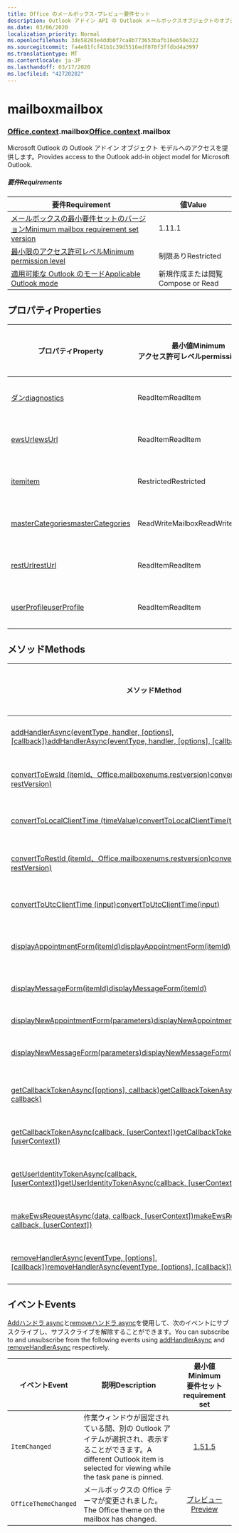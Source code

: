 ```yaml
---
title: Office のメールボックス-プレビュー要件セット
description: Outlook アドイン API の Outlook メールボックスオブジェクトのオブジェクトモデル (メールボックス API プレビューバージョン)。
ms.date: 03/06/2020
localization_priority: Normal
ms.openlocfilehash: 3de58203e4ddb0f7ca8b773653bafb16eb50e322
ms.sourcegitcommit: fa4e81fcf41b1c39d5516edf078f3ffdbd4a3997
ms.translationtype: MT
ms.contentlocale: ja-JP
ms.lasthandoff: 03/17/2020
ms.locfileid: "42720282"
---
```

# <a name="mailbox"></a><span data-ttu-id="8517b-103">mailbox</span><span class="sxs-lookup"><span data-stu-id="8517b-103">mailbox</span></span>

### <a name="officecontextmailbox"></a><span data-ttu-id="8517b-104">[Office](office.md)[.context](office.context.md).mailbox</span><span class="sxs-lookup"><span data-stu-id="8517b-104">[Office](office.md)[.context](office.context.md).mailbox</span></span>

<span data-ttu-id="8517b-105">Microsoft Outlook の Outlook アドイン オブジェクト モデルへのアクセスを提供します。</span><span class="sxs-lookup"><span data-stu-id="8517b-105">Provides access to the Outlook add-in object model for Microsoft Outlook.</span></span>

##### <a name="requirements"></a><span data-ttu-id="8517b-106">要件</span><span class="sxs-lookup"><span data-stu-id="8517b-106">Requirements</span></span>

|<span data-ttu-id="8517b-107">要件</span><span class="sxs-lookup"><span data-stu-id="8517b-107">Requirement</span></span>| <span data-ttu-id="8517b-108">値</span><span class="sxs-lookup"><span data-stu-id="8517b-108">Value</span></span>|
|---|---|
|[<span data-ttu-id="8517b-109">メールボックスの最小要件セットのバージョン</span><span class="sxs-lookup"><span data-stu-id="8517b-109">Minimum mailbox requirement set version</span></span>](../../requirement-sets/outlook-api-requirement-sets.md)| <span data-ttu-id="8517b-110">1.1</span><span class="sxs-lookup"><span data-stu-id="8517b-110">1.1</span></span>|
|[<span data-ttu-id="8517b-111">最小限のアクセス許可レベル</span><span class="sxs-lookup"><span data-stu-id="8517b-111">Minimum permission level</span></span>](../../../outlook/understanding-outlook-add-in-permissions.md)| <span data-ttu-id="8517b-112">制限あり</span><span class="sxs-lookup"><span data-stu-id="8517b-112">Restricted</span></span>|
|[<span data-ttu-id="8517b-113">適用可能な Outlook のモード</span><span class="sxs-lookup"><span data-stu-id="8517b-113">Applicable Outlook mode</span></span>](../../../outlook/outlook-add-ins-overview.md#extension-points)| <span data-ttu-id="8517b-114">新規作成または閲覧</span><span class="sxs-lookup"><span data-stu-id="8517b-114">Compose or Read</span></span>|

## <a name="properties"></a><span data-ttu-id="8517b-115">プロパティ</span><span class="sxs-lookup"><span data-stu-id="8517b-115">Properties</span></span>

| <span data-ttu-id="8517b-116">プロパティ</span><span class="sxs-lookup"><span data-stu-id="8517b-116">Property</span></span> | <span data-ttu-id="8517b-117">最小値</span><span class="sxs-lookup"><span data-stu-id="8517b-117">Minimum</span></span><br><span data-ttu-id="8517b-118">アクセス許可レベル</span><span class="sxs-lookup"><span data-stu-id="8517b-118">permission level</span></span> | <span data-ttu-id="8517b-119">モード</span><span class="sxs-lookup"><span data-stu-id="8517b-119">Modes</span></span> | <span data-ttu-id="8517b-120">戻り値の種類</span><span class="sxs-lookup"><span data-stu-id="8517b-120">Return type</span></span> | <span data-ttu-id="8517b-121">最小値</span><span class="sxs-lookup"><span data-stu-id="8517b-121">Minimum</span></span><br><span data-ttu-id="8517b-122">要件セット</span><span class="sxs-lookup"><span data-stu-id="8517b-122">requirement set</span></span> |
|---|---|---|---|:---:|
| [<span data-ttu-id="8517b-123">ダン</span><span class="sxs-lookup"><span data-stu-id="8517b-123">diagnostics</span></span>](/javascript/api/outlook/office.mailbox?view=outlook-js-preview#diagnostics) | <span data-ttu-id="8517b-124">ReadItem</span><span class="sxs-lookup"><span data-stu-id="8517b-124">ReadItem</span></span> | <span data-ttu-id="8517b-125">作成</span><span class="sxs-lookup"><span data-stu-id="8517b-125">Compose</span></span><br><span data-ttu-id="8517b-126">読み取り</span><span class="sxs-lookup"><span data-stu-id="8517b-126">Read</span></span> | [<span data-ttu-id="8517b-127">Diagnostics</span><span class="sxs-lookup"><span data-stu-id="8517b-127">Diagnostics</span></span>](/javascript/api/outlook/office.diagnostics?view=outlook-js-preview) | [<span data-ttu-id="8517b-128">1.1</span><span class="sxs-lookup"><span data-stu-id="8517b-128">1.1</span></span>](../requirement-set-1.1/outlook-requirement-set-1.1.md) |
| [<span data-ttu-id="8517b-129">ewsUrl</span><span class="sxs-lookup"><span data-stu-id="8517b-129">ewsUrl</span></span>](/javascript/api/outlook/office.mailbox?view=outlook-js-preview#ewsurl) | <span data-ttu-id="8517b-130">ReadItem</span><span class="sxs-lookup"><span data-stu-id="8517b-130">ReadItem</span></span> | <span data-ttu-id="8517b-131">作成</span><span class="sxs-lookup"><span data-stu-id="8517b-131">Compose</span></span><br><span data-ttu-id="8517b-132">読み取り</span><span class="sxs-lookup"><span data-stu-id="8517b-132">Read</span></span> | <span data-ttu-id="8517b-133">文字列</span><span class="sxs-lookup"><span data-stu-id="8517b-133">String</span></span> | [<span data-ttu-id="8517b-134">1.1</span><span class="sxs-lookup"><span data-stu-id="8517b-134">1.1</span></span>](../requirement-set-1.1/outlook-requirement-set-1.1.md) |
| [<span data-ttu-id="8517b-135">item</span><span class="sxs-lookup"><span data-stu-id="8517b-135">item</span></span>](office.context.mailbox.item.md) | <span data-ttu-id="8517b-136">Restricted</span><span class="sxs-lookup"><span data-stu-id="8517b-136">Restricted</span></span> | <span data-ttu-id="8517b-137">作成</span><span class="sxs-lookup"><span data-stu-id="8517b-137">Compose</span></span><br><span data-ttu-id="8517b-138">読み取り</span><span class="sxs-lookup"><span data-stu-id="8517b-138">Read</span></span> | [<span data-ttu-id="8517b-139">項目</span><span class="sxs-lookup"><span data-stu-id="8517b-139">Item</span></span>](/javascript/api/outlook/office.item?view=outlook-js-preview) | [<span data-ttu-id="8517b-140">1.1</span><span class="sxs-lookup"><span data-stu-id="8517b-140">1.1</span></span>](../requirement-set-1.1/outlook-requirement-set-1.1.md) |
| [<span data-ttu-id="8517b-141">masterCategories</span><span class="sxs-lookup"><span data-stu-id="8517b-141">masterCategories</span></span>](/javascript/api/outlook/office.mailbox?view=outlook-js-preview#mastercategories) | <span data-ttu-id="8517b-142">ReadWriteMailbox</span><span class="sxs-lookup"><span data-stu-id="8517b-142">ReadWriteMailbox</span></span> | <span data-ttu-id="8517b-143">作成</span><span class="sxs-lookup"><span data-stu-id="8517b-143">Compose</span></span><br><span data-ttu-id="8517b-144">読み取り</span><span class="sxs-lookup"><span data-stu-id="8517b-144">Read</span></span> | [<span data-ttu-id="8517b-145">MasterCategories</span><span class="sxs-lookup"><span data-stu-id="8517b-145">MasterCategories</span></span>](/javascript/api/outlook/office.mastercategories?view=outlook-js-preview) | [<span data-ttu-id="8517b-146">1.8</span><span class="sxs-lookup"><span data-stu-id="8517b-146">1.8</span></span>](../requirement-set-1.8/outlook-requirement-set-1.8.md) |
| [<span data-ttu-id="8517b-147">restUrl</span><span class="sxs-lookup"><span data-stu-id="8517b-147">restUrl</span></span>](/javascript/api/outlook/office.mailbox?view=outlook-js-preview#resturl) | <span data-ttu-id="8517b-148">ReadItem</span><span class="sxs-lookup"><span data-stu-id="8517b-148">ReadItem</span></span> | <span data-ttu-id="8517b-149">作成</span><span class="sxs-lookup"><span data-stu-id="8517b-149">Compose</span></span><br><span data-ttu-id="8517b-150">読み取り</span><span class="sxs-lookup"><span data-stu-id="8517b-150">Read</span></span> | <span data-ttu-id="8517b-151">文字列</span><span class="sxs-lookup"><span data-stu-id="8517b-151">String</span></span> | [<span data-ttu-id="8517b-152">1.5</span><span class="sxs-lookup"><span data-stu-id="8517b-152">1.5</span></span>](../requirement-set-1.5/outlook-requirement-set-1.5.md) |
| [<span data-ttu-id="8517b-153">userProfile</span><span class="sxs-lookup"><span data-stu-id="8517b-153">userProfile</span></span>](/javascript/api/outlook/office.mailbox?view=outlook-js-preview#userprofile) | <span data-ttu-id="8517b-154">ReadItem</span><span class="sxs-lookup"><span data-stu-id="8517b-154">ReadItem</span></span> | <span data-ttu-id="8517b-155">作成</span><span class="sxs-lookup"><span data-stu-id="8517b-155">Compose</span></span><br><span data-ttu-id="8517b-156">読み取り</span><span class="sxs-lookup"><span data-stu-id="8517b-156">Read</span></span> | [<span data-ttu-id="8517b-157">プロファイル</span><span class="sxs-lookup"><span data-stu-id="8517b-157">UserProfile</span></span>](/javascript/api/outlook/office.userprofile?view=outlook-js-preview) | [<span data-ttu-id="8517b-158">1.1</span><span class="sxs-lookup"><span data-stu-id="8517b-158">1.1</span></span>](../requirement-set-1.1/outlook-requirement-set-1.1.md) |

## <a name="methods"></a><span data-ttu-id="8517b-159">メソッド</span><span class="sxs-lookup"><span data-stu-id="8517b-159">Methods</span></span>

| <span data-ttu-id="8517b-160">メソッド</span><span class="sxs-lookup"><span data-stu-id="8517b-160">Method</span></span> | <span data-ttu-id="8517b-161">最小値</span><span class="sxs-lookup"><span data-stu-id="8517b-161">Minimum</span></span><br><span data-ttu-id="8517b-162">アクセス許可レベル</span><span class="sxs-lookup"><span data-stu-id="8517b-162">permission level</span></span> | <span data-ttu-id="8517b-163">モード</span><span class="sxs-lookup"><span data-stu-id="8517b-163">Modes</span></span> | <span data-ttu-id="8517b-164">最小値</span><span class="sxs-lookup"><span data-stu-id="8517b-164">Minimum</span></span><br><span data-ttu-id="8517b-165">要件セット</span><span class="sxs-lookup"><span data-stu-id="8517b-165">requirement set</span></span> |
|---|---|---|:---:|
| <span data-ttu-id="8517b-166">[addHandlerAsync(eventType, handler, [options], [callback])](/javascript/api/outlook/office.mailbox?view=outlook-js-preview#addhandlerasync-eventtype--handler--options--callback-)</span><span class="sxs-lookup"><span data-stu-id="8517b-166">[addHandlerAsync(eventType, handler, [options], [callback])](/javascript/api/outlook/office.mailbox?view=outlook-js-preview#addhandlerasync-eventtype--handler--options--callback-)</span></span> | <span data-ttu-id="8517b-167">ReadItem</span><span class="sxs-lookup"><span data-stu-id="8517b-167">ReadItem</span></span> | <span data-ttu-id="8517b-168">作成</span><span class="sxs-lookup"><span data-stu-id="8517b-168">Compose</span></span><br><span data-ttu-id="8517b-169">読み取り</span><span class="sxs-lookup"><span data-stu-id="8517b-169">Read</span></span> | [<span data-ttu-id="8517b-170">1.5</span><span class="sxs-lookup"><span data-stu-id="8517b-170">1.5</span></span>](../requirement-set-1.5/outlook-requirement-set-1.5.md) |
| [<span data-ttu-id="8517b-171">convertToEwsId (itemId、Office.mailboxenums.restversion)</span><span class="sxs-lookup"><span data-stu-id="8517b-171">convertToEwsId(itemId, restVersion)</span></span>](/javascript/api/outlook/office.mailbox?view=outlook-js-preview#converttoewsid-itemid--restversion-) | <span data-ttu-id="8517b-172">Restricted</span><span class="sxs-lookup"><span data-stu-id="8517b-172">Restricted</span></span> | <span data-ttu-id="8517b-173">作成</span><span class="sxs-lookup"><span data-stu-id="8517b-173">Compose</span></span><br><span data-ttu-id="8517b-174">読み取り</span><span class="sxs-lookup"><span data-stu-id="8517b-174">Read</span></span> | [<span data-ttu-id="8517b-175">1.3</span><span class="sxs-lookup"><span data-stu-id="8517b-175">1.3</span></span>](../requirement-set-1.3/outlook-requirement-set-1.3.md) |
| [<span data-ttu-id="8517b-176">convertToLocalClientTime (timeValue)</span><span class="sxs-lookup"><span data-stu-id="8517b-176">convertToLocalClientTime(timeValue)</span></span>](/javascript/api/outlook/office.mailbox?view=outlook-js-preview#converttolocalclienttime-timevalue-) | <span data-ttu-id="8517b-177">ReadItem</span><span class="sxs-lookup"><span data-stu-id="8517b-177">ReadItem</span></span> | <span data-ttu-id="8517b-178">作成</span><span class="sxs-lookup"><span data-stu-id="8517b-178">Compose</span></span><br><span data-ttu-id="8517b-179">読み取り</span><span class="sxs-lookup"><span data-stu-id="8517b-179">Read</span></span> | [<span data-ttu-id="8517b-180">1.1</span><span class="sxs-lookup"><span data-stu-id="8517b-180">1.1</span></span>](../requirement-set-1.1/outlook-requirement-set-1.1.md) |
| [<span data-ttu-id="8517b-181">convertToRestId (itemId、Office.mailboxenums.restversion)</span><span class="sxs-lookup"><span data-stu-id="8517b-181">convertToRestId(itemId, restVersion)</span></span>](/javascript/api/outlook/office.mailbox?view=outlook-js-preview#converttorestid-itemid--restversion-) | <span data-ttu-id="8517b-182">Restricted</span><span class="sxs-lookup"><span data-stu-id="8517b-182">Restricted</span></span> | <span data-ttu-id="8517b-183">作成</span><span class="sxs-lookup"><span data-stu-id="8517b-183">Compose</span></span><br><span data-ttu-id="8517b-184">読み取り</span><span class="sxs-lookup"><span data-stu-id="8517b-184">Read</span></span> | [<span data-ttu-id="8517b-185">1.3</span><span class="sxs-lookup"><span data-stu-id="8517b-185">1.3</span></span>](../requirement-set-1.3/outlook-requirement-set-1.3.md) |
| [<span data-ttu-id="8517b-186">convertToUtcClientTime (input)</span><span class="sxs-lookup"><span data-stu-id="8517b-186">convertToUtcClientTime(input)</span></span>](/javascript/api/outlook/office.mailbox?view=outlook-js-preview#converttoutcclienttime-input-) | <span data-ttu-id="8517b-187">ReadItem</span><span class="sxs-lookup"><span data-stu-id="8517b-187">ReadItem</span></span> | <span data-ttu-id="8517b-188">作成</span><span class="sxs-lookup"><span data-stu-id="8517b-188">Compose</span></span><br><span data-ttu-id="8517b-189">読み取り</span><span class="sxs-lookup"><span data-stu-id="8517b-189">Read</span></span> | [<span data-ttu-id="8517b-190">1.1</span><span class="sxs-lookup"><span data-stu-id="8517b-190">1.1</span></span>](../requirement-set-1.1/outlook-requirement-set-1.1.md) |
| [<span data-ttu-id="8517b-191">displayAppointmentForm(itemId)</span><span class="sxs-lookup"><span data-stu-id="8517b-191">displayAppointmentForm(itemId)</span></span>](/javascript/api/outlook/office.mailbox?view=outlook-js-preview#displayappointmentform-itemid-) | <span data-ttu-id="8517b-192">ReadItem</span><span class="sxs-lookup"><span data-stu-id="8517b-192">ReadItem</span></span> | <span data-ttu-id="8517b-193">作成</span><span class="sxs-lookup"><span data-stu-id="8517b-193">Compose</span></span><br><span data-ttu-id="8517b-194">読み取り</span><span class="sxs-lookup"><span data-stu-id="8517b-194">Read</span></span> | [<span data-ttu-id="8517b-195">1.1</span><span class="sxs-lookup"><span data-stu-id="8517b-195">1.1</span></span>](../requirement-set-1.1/outlook-requirement-set-1.1.md) |
| [<span data-ttu-id="8517b-196">displayMessageForm(itemId)</span><span class="sxs-lookup"><span data-stu-id="8517b-196">displayMessageForm(itemId)</span></span>](/javascript/api/outlook/office.mailbox?view=outlook-js-preview#displaymessageform-itemid-) | <span data-ttu-id="8517b-197">ReadItem</span><span class="sxs-lookup"><span data-stu-id="8517b-197">ReadItem</span></span> | <span data-ttu-id="8517b-198">作成</span><span class="sxs-lookup"><span data-stu-id="8517b-198">Compose</span></span><br><span data-ttu-id="8517b-199">読み取り</span><span class="sxs-lookup"><span data-stu-id="8517b-199">Read</span></span> | [<span data-ttu-id="8517b-200">1.1</span><span class="sxs-lookup"><span data-stu-id="8517b-200">1.1</span></span>](../requirement-set-1.1/outlook-requirement-set-1.1.md) |
| [<span data-ttu-id="8517b-201">displayNewAppointmentForm(parameters)</span><span class="sxs-lookup"><span data-stu-id="8517b-201">displayNewAppointmentForm(parameters)</span></span>](/javascript/api/outlook/office.mailbox?view=outlook-js-preview#displaynewappointmentform-parameters-) | <span data-ttu-id="8517b-202">ReadItem</span><span class="sxs-lookup"><span data-stu-id="8517b-202">ReadItem</span></span> | <span data-ttu-id="8517b-203">読み取り</span><span class="sxs-lookup"><span data-stu-id="8517b-203">Read</span></span> | [<span data-ttu-id="8517b-204">1.1</span><span class="sxs-lookup"><span data-stu-id="8517b-204">1.1</span></span>](../requirement-set-1.1/outlook-requirement-set-1.1.md) |
| [<span data-ttu-id="8517b-205">displayNewMessageForm(parameters)</span><span class="sxs-lookup"><span data-stu-id="8517b-205">displayNewMessageForm(parameters)</span></span>](/javascript/api/outlook/office.mailbox?view=outlook-js-preview#displaynewmessageform-parameters-) | <span data-ttu-id="8517b-206">ReadItem</span><span class="sxs-lookup"><span data-stu-id="8517b-206">ReadItem</span></span> | <span data-ttu-id="8517b-207">作成</span><span class="sxs-lookup"><span data-stu-id="8517b-207">Compose</span></span><br><span data-ttu-id="8517b-208">読み取り</span><span class="sxs-lookup"><span data-stu-id="8517b-208">Read</span></span> | [<span data-ttu-id="8517b-209">1.6</span><span class="sxs-lookup"><span data-stu-id="8517b-209">1.6</span></span>](../requirement-set-1.6/outlook-requirement-set-1.6.md) |
| <span data-ttu-id="8517b-210">[getCallbackTokenAsync([options], callback)](/javascript/api/outlook/office.mailbox?view=outlook-js-preview#getcallbacktokenasync-options--callback-)</span><span class="sxs-lookup"><span data-stu-id="8517b-210">[getCallbackTokenAsync([options], callback)](/javascript/api/outlook/office.mailbox?view=outlook-js-preview#getcallbacktokenasync-options--callback-)</span></span> | <span data-ttu-id="8517b-211">ReadItem</span><span class="sxs-lookup"><span data-stu-id="8517b-211">ReadItem</span></span> | <span data-ttu-id="8517b-212">作成</span><span class="sxs-lookup"><span data-stu-id="8517b-212">Compose</span></span><br><span data-ttu-id="8517b-213">読み取り</span><span class="sxs-lookup"><span data-stu-id="8517b-213">Read</span></span> | [<span data-ttu-id="8517b-214">1.5</span><span class="sxs-lookup"><span data-stu-id="8517b-214">1.5</span></span>](../requirement-set-1.5/outlook-requirement-set-1.5.md) |
| <span data-ttu-id="8517b-215">[getCallbackTokenAsync(callback, [userContext])](/javascript/api/outlook/office.mailbox?view=outlook-js-preview#getcallbacktokenasync-callback--usercontext-)</span><span class="sxs-lookup"><span data-stu-id="8517b-215">[getCallbackTokenAsync(callback, [userContext])](/javascript/api/outlook/office.mailbox?view=outlook-js-preview#getcallbacktokenasync-callback--usercontext-)</span></span> | <span data-ttu-id="8517b-216">ReadItem</span><span class="sxs-lookup"><span data-stu-id="8517b-216">ReadItem</span></span> | <span data-ttu-id="8517b-217">作成</span><span class="sxs-lookup"><span data-stu-id="8517b-217">Compose</span></span><br><span data-ttu-id="8517b-218">読み取り</span><span class="sxs-lookup"><span data-stu-id="8517b-218">Read</span></span> | [<span data-ttu-id="8517b-219">1.3</span><span class="sxs-lookup"><span data-stu-id="8517b-219">1.3</span></span>](../requirement-set-1.3/outlook-requirement-set-1.3.md)<br>[<span data-ttu-id="8517b-220">1.1</span><span class="sxs-lookup"><span data-stu-id="8517b-220">1.1</span></span>](../requirement-set-1.1/outlook-requirement-set-1.1.md) |
| <span data-ttu-id="8517b-221">[getUserIdentityTokenAsync(callback, [userContext])](/javascript/api/outlook/office.mailbox?view=outlook-js-preview#getuseridentitytokenasync-callback--usercontext-)</span><span class="sxs-lookup"><span data-stu-id="8517b-221">[getUserIdentityTokenAsync(callback, [userContext])](/javascript/api/outlook/office.mailbox?view=outlook-js-preview#getuseridentitytokenasync-callback--usercontext-)</span></span> | <span data-ttu-id="8517b-222">ReadItem</span><span class="sxs-lookup"><span data-stu-id="8517b-222">ReadItem</span></span> | <span data-ttu-id="8517b-223">作成</span><span class="sxs-lookup"><span data-stu-id="8517b-223">Compose</span></span><br><span data-ttu-id="8517b-224">読み取り</span><span class="sxs-lookup"><span data-stu-id="8517b-224">Read</span></span> | [<span data-ttu-id="8517b-225">1.1</span><span class="sxs-lookup"><span data-stu-id="8517b-225">1.1</span></span>](../requirement-set-1.1/outlook-requirement-set-1.1.md) |
| <span data-ttu-id="8517b-226">[makeEwsRequestAsync(data, callback, [userContext])](/javascript/api/outlook/office.mailbox?view=outlook-js-preview#makeewsrequestasync-data--callback--usercontext-)</span><span class="sxs-lookup"><span data-stu-id="8517b-226">[makeEwsRequestAsync(data, callback, [userContext])](/javascript/api/outlook/office.mailbox?view=outlook-js-preview#makeewsrequestasync-data--callback--usercontext-)</span></span> | <span data-ttu-id="8517b-227">ReadWriteMailbox</span><span class="sxs-lookup"><span data-stu-id="8517b-227">ReadWriteMailbox</span></span> | <span data-ttu-id="8517b-228">作成</span><span class="sxs-lookup"><span data-stu-id="8517b-228">Compose</span></span><br><span data-ttu-id="8517b-229">読み取り</span><span class="sxs-lookup"><span data-stu-id="8517b-229">Read</span></span> | [<span data-ttu-id="8517b-230">1.1</span><span class="sxs-lookup"><span data-stu-id="8517b-230">1.1</span></span>](../requirement-set-1.1/outlook-requirement-set-1.1.md) |
| <span data-ttu-id="8517b-231">[removeHandlerAsync(eventType, [options], [callback])](/javascript/api/outlook/office.mailbox?view=outlook-js-preview#removehandlerasync-eventtype--options--callback-)</span><span class="sxs-lookup"><span data-stu-id="8517b-231">[removeHandlerAsync(eventType, [options], [callback])](/javascript/api/outlook/office.mailbox?view=outlook-js-preview#removehandlerasync-eventtype--options--callback-)</span></span> | <span data-ttu-id="8517b-232">ReadItem</span><span class="sxs-lookup"><span data-stu-id="8517b-232">ReadItem</span></span> | <span data-ttu-id="8517b-233">作成</span><span class="sxs-lookup"><span data-stu-id="8517b-233">Compose</span></span><br><span data-ttu-id="8517b-234">読み取り</span><span class="sxs-lookup"><span data-stu-id="8517b-234">Read</span></span> | [<span data-ttu-id="8517b-235">1.5</span><span class="sxs-lookup"><span data-stu-id="8517b-235">1.5</span></span>](../requirement-set-1.5/outlook-requirement-set-1.5.md) |

## <a name="events"></a><span data-ttu-id="8517b-236">イベント</span><span class="sxs-lookup"><span data-stu-id="8517b-236">Events</span></span>

<span data-ttu-id="8517b-237">[Addハンドラ async](/javascript/api/outlook/office.mailbox?view=outlook-js-preview#addhandlerasync-eventtype--handler--options--callback-)と[removeハンドラ async](/javascript/api/outlook/office.mailbox?view=outlook-js-preview#removehandlerasync-eventtype--options--callback-)を使用して、次のイベントにサブスクライブし、サブスクライブを解除することができます。</span><span class="sxs-lookup"><span data-stu-id="8517b-237">You can subscribe to and unsubscribe from the following events using [addHandlerAsync](/javascript/api/outlook/office.mailbox?view=outlook-js-preview#addhandlerasync-eventtype--handler--options--callback-) and [removeHandlerAsync](/javascript/api/outlook/office.mailbox?view=outlook-js-preview#removehandlerasync-eventtype--options--callback-) respectively.</span></span>

| <span data-ttu-id="8517b-238">イベント</span><span class="sxs-lookup"><span data-stu-id="8517b-238">Event</span></span> | <span data-ttu-id="8517b-239">説明</span><span class="sxs-lookup"><span data-stu-id="8517b-239">Description</span></span> | <span data-ttu-id="8517b-240">最小値</span><span class="sxs-lookup"><span data-stu-id="8517b-240">Minimum</span></span><br><span data-ttu-id="8517b-241">要件セット</span><span class="sxs-lookup"><span data-stu-id="8517b-241">requirement set</span></span> |
|---|---|:---:|
|`ItemChanged`| <span data-ttu-id="8517b-242">作業ウィンドウが固定されている間、別の Outlook アイテムが選択され、表示することができます。</span><span class="sxs-lookup"><span data-stu-id="8517b-242">A different Outlook item is selected for viewing while the task pane is pinned.</span></span> | [<span data-ttu-id="8517b-243">1.5</span><span class="sxs-lookup"><span data-stu-id="8517b-243">1.5</span></span>](../requirement-set-1.5/outlook-requirement-set-1.5.md) |
|`OfficeThemeChanged`| <span data-ttu-id="8517b-244">メールボックスの Office テーマが変更されました。</span><span class="sxs-lookup"><span data-stu-id="8517b-244">The Office theme on the mailbox has changed.</span></span> | [<span data-ttu-id="8517b-245">プレビュー</span><span class="sxs-lookup"><span data-stu-id="8517b-245">Preview</span></span>](../preview-requirement-set/outlook-requirement-set-preview.md) |
